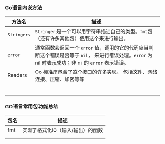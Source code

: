 ### Go语言内嵌方法

| 方法名      | 描述                                                         |
| ----------- | ------------------------------------------------------------ |
| `Stringers` | `Stringer` 是一个可以用字符串描述自己的类型。`fmt`包 （还有许多其他包）使用这个来进行输出。 |
| `error`     | 通常函数会返回一个 `error` 值，调用的它的代码应当判断这个错误是否等于 `nil`， 来进行错误处理。`error` 为 nil 时表示成功；非 nil 的 `error` 表示错误。 |
| Readers     | Go 标准库包含了这个接口的[许多实现](http://golang.org/search?q=Read#Global)， 包括文件、网络连接、压缩、加密等等 |
|             |                                                              |
|             |                                                              |
|             |                                                              |
|             |                                                              |
|             |                                                              |
|             |                                                              |





### GO语言常用包功能总结

| 包名 | 描述                              |
| ---- | --------------------------------- |
| fmt  | 实现了格式化IO（输入/输出）的函数 |
|      |                                   |
|      |                                   |

